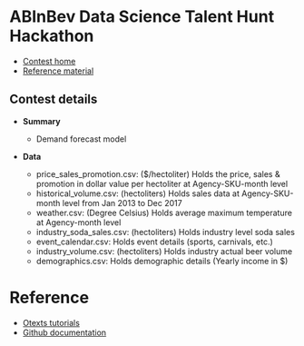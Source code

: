 # ABInBev Data Science Talent Hunt Hackathon

- [Contest home](https://datahack.analyticsvidhya.com/contest/data-science-talent-hunt-hackathon/lb)
- [Reference material](#reference)

## Contest details

- **Summary**
    - Demand forecast model

- **Data**
    - price_sales_promotion.csv: ($/hectoliter) Holds the price, sales & promotion in dollar value per hectoliter at Agency-SKU-month level
    - historical_volume.csv: (hectoliters) Holds sales data at Agency-SKU-month level from Jan 2013 to Dec 2017
    - weather.csv: (Degree Celsius) Holds average maximum temperature at Agency-month level
    - industry_soda_sales.csv: (hectoliters) Holds industry level soda sales
    - event_calendar.csv: Holds event details (sports, carnivals, etc.)
    - industry_volume.csv: (hectoliters) Holds industry actual beer volume
    - demographics.csv: Holds demographic details (Yearly income in $)

# Reference

- [Otexts tutorials](https://www.otexts.org/fpp)
- [Github documentation](https://github.com/rohan193/Machine-Learning/tree/master/Time%20Series%20Forecasting)
